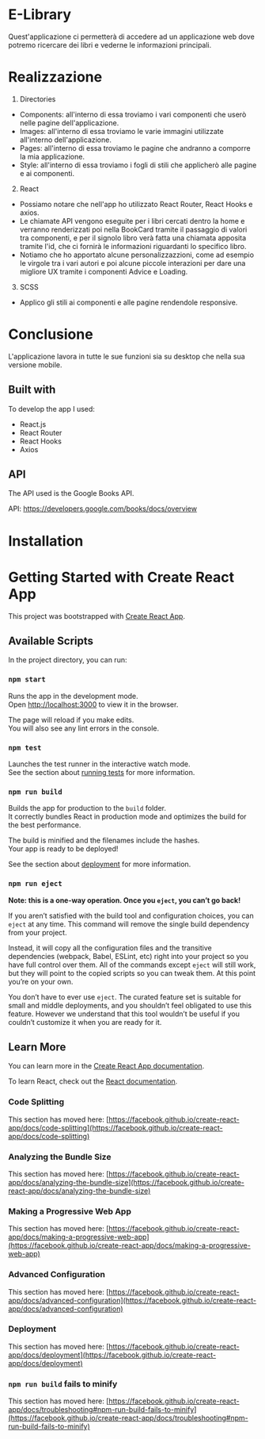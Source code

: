 # E-Library

Quest'applicazione ci permetterà di accedere ad un applicazione web dove potremo ricercare dei libri e vederne le informazioni principali.

# Realizzazione

1. Directories
  -  Components: all'interno di essa troviamo i vari componenti che userò nelle pagine dell'applicazione.
  -  Images: all'interno di essa troviamo le varie immagini utilizzate all'interno dell'applicazione.
  -  Pages: all'interno di essa troviamo le pagine che andranno a comporre la mia applicazione.
  -  Style: all'interno di essa troviamo i fogli di stili che applicherò alle pagine e ai componenti.
2. React
  -  Possiamo notare che nell'app ho utilizzato React Router, React Hooks e axios.
  -  Le chiamate API vengono eseguite per i libri cercati dentro la home e verranno renderizzati poi nella BookCard tramite il passaggio di valori tra componenti, e per il signolo libro verà fatta una chiamata apposita tramite l'id, che ci fornirà le informazioni riguardanti lo specifico libro.
  -  Notiamo che ho apportato alcune personalizzazzioni, come ad esempio le virgole tra i vari autori e poi alcune piccole interazioni per dare una migliore UX tramite i componenti Advice e Loading.
3. SCSS
  - Applico gli stili ai componenti e alle pagine rendendole responsive.
 
# Conclusione

L'applicazione lavora in tutte le sue funzioni sia su desktop che nella sua versione mobile.  

<!-- Deploy eseguito su netlify: https://e-library-project.netlify.app/

## Test the APP here: https://e-library-project.netlify.app/ -->

## Built with
To develop the app I used:
- React.js
- React Router
- React Hooks
- Axios

## API
The API used is the Google Books API.

API: https://developers.google.com/books/docs/overview



# Installation
# Getting Started with Create React App

This project was bootstrapped with [Create React App](https://github.com/facebook/create-react-app).

## Available Scripts

In the project directory, you can run:

### `npm start`

Runs the app in the development mode.\
Open [http://localhost:3000](http://localhost:3000) to view it in the browser.

The page will reload if you make edits.\
You will also see any lint errors in the console.

### `npm test`

Launches the test runner in the interactive watch mode.\
See the section about [running tests](https://facebook.github.io/create-react-app/docs/running-tests) for more information.

### `npm run build`

Builds the app for production to the `build` folder.\
It correctly bundles React in production mode and optimizes the build for the best performance.

The build is minified and the filenames include the hashes.\
Your app is ready to be deployed!

See the section about [deployment](https://facebook.github.io/create-react-app/docs/deployment) for more information.

### `npm run eject`

**Note: this is a one-way operation. Once you `eject`, you can’t go back!**

If you aren’t satisfied with the build tool and configuration choices, you can `eject` at any time. This command will remove the single build dependency from your project.

Instead, it will copy all the configuration files and the transitive dependencies (webpack, Babel, ESLint, etc) right into your project so you have full control over them. All of the commands except `eject` will still work, but they will point to the copied scripts so you can tweak them. At this point you’re on your own.

You don’t have to ever use `eject`. The curated feature set is suitable for small and middle deployments, and you shouldn’t feel obligated to use this feature. However we understand that this tool wouldn’t be useful if you couldn’t customize it when you are ready for it.

## Learn More

You can learn more in the [Create React App documentation](https://facebook.github.io/create-react-app/docs/getting-started).

To learn React, check out the [React documentation](https://reactjs.org/).

### Code Splitting

This section has moved here: [https://facebook.github.io/create-react-app/docs/code-splitting](https://facebook.github.io/create-react-app/docs/code-splitting)

### Analyzing the Bundle Size

This section has moved here: [https://facebook.github.io/create-react-app/docs/analyzing-the-bundle-size](https://facebook.github.io/create-react-app/docs/analyzing-the-bundle-size)

### Making a Progressive Web App

This section has moved here: [https://facebook.github.io/create-react-app/docs/making-a-progressive-web-app](https://facebook.github.io/create-react-app/docs/making-a-progressive-web-app)

### Advanced Configuration

This section has moved here: [https://facebook.github.io/create-react-app/docs/advanced-configuration](https://facebook.github.io/create-react-app/docs/advanced-configuration)

### Deployment

This section has moved here: [https://facebook.github.io/create-react-app/docs/deployment](https://facebook.github.io/create-react-app/docs/deployment)

### `npm run build` fails to minify

This section has moved here: [https://facebook.github.io/create-react-app/docs/troubleshooting#npm-run-build-fails-to-minify](https://facebook.github.io/create-react-app/docs/troubleshooting#npm-run-build-fails-to-minify)
